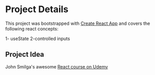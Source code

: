 # Project Details

This project was bootstrapped with [Create React App](https://github.com/facebook/create-react-app) and covers the following react concepts:

1- useState
2-controlled inputs

## Project Idea

John Smilga's awesome [React course on Udemy](https://www.udemy.com/course/react-tutorial-and-projects-course/)
